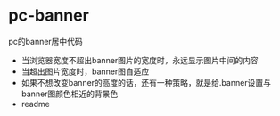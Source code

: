 # pc-banner
pc的banner居中代码

* 当浏览器宽度不超出banner图片的宽度时，永远显示图片中间的内容
* 当超出图片宽度时，banner图自适应
* 如果不想改变banner的高度的话，还有一种策略，就是给.banner设置与banner图颜色相近的背景色 
* readme

